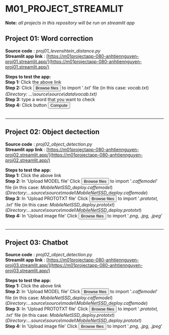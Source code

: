 # M01_PROJECT_STREAMLIT


**Note:** *all projects in this repository will be run on streamlit app*
## Project 01: Word correction 
**Source code** : *proj01_levenshtein_distance.py*  
**Streamlit app link** : [https://m01projectapp-080-anhtiennguyen-proj01.streamlit.app/](https://m01projectapp-080-anhtiennguyen-proj01.streamlit.app/)

**Steps to test the app:**  
**Step 1:** Click the above link   
**Step 2:** Click <button type="button">Browse files</button> to import '*.txt*' file (in this case: *vocab.txt*)  
*(Directory: ...\source\source\data\vocab.txt)*   
**Step 3:** type a word that you want to check   
**Step 4:** Click button <button type="button">Compute</button> <br><br>


---
## Project 02: Object dectection
**Source code** : *proj02_object_detection.py*  
**Streamlit app link** : [https://m01projectapp-080-anhtiennguyen-proj02.streamlit.app/](https://m01projectapp-080-anhtiennguyen-proj02.streamlit.app/)  

**Steps to test the app:**  
**Step 1:** Click the above link   
**Step 2:** In 'Upload MODEL file'  Click <button type="button">Browse files</button> to import '*.caffemodel*' file (in this case: *MobileNetSSD_deploy.caffemodel*)  
(*Directory:...source\source\model\MobileNetSSD_deploy.caffemode*)   
**Step 3:** In 'Upload PROTOTXT file'  Click <button type="button">Browse files</button> to import '*.prototxt, .txt*' file (in this case: *MobileNetSSD_deploy.prototxt*)  
(*Directory:...source\source\model\MobileNetSSD_deploy.prototxt*)  
**Step 4:** In 'Upload image file'  Click <button type="button">Browse files</button> to import '*.png, .jpg, .jpeg*'<br><br>


---
## Project 03: Chatbot
**Source code** : *proj02_object_detection.py*  
**Streamlit app link** : [https://m01projectapp-080-anhtiennguyen-proj03.streamlit.app/](https://m01projectapp-080-anhtiennguyen-proj03.streamlit.app/)  

**Steps to test the app:**  
**Step 1:** Click the above link   
**Step 2:** In 'Upload MODEL file'  Click <button type="button">Browse files</button> to import '*.caffemodel*' file (in this case: *MobileNetSSD_deploy.caffemodel*)  
(*Directory:...source\source\model\MobileNetSSD_deploy.caffemode*)   
**Step 3:** In 'Upload PROTOTXT file'  Click <button type="button">Browse files</button> to import '*.prototxt, .txt*' file (in this case: *MobileNetSSD_deploy.prototxt*)  
(*Directory:...source\source\model\MobileNetSSD_deploy.prototxt*)  
**Step 4:** In 'Upload image file'  Click <button type="button">Browse files</button> to import '*.png, .jpg, .jpeg*'<br><br>


